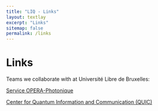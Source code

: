 ```yaml
---
title: "LIQ - Links"
layout: textlay
excerpt: "Links"
sitemap: false
permalink: /links
---
```


# Links

Teams we collaborate with at Université Libre de Bruxelles:

[Service OPERA-Photonique](http://www.ulb.ac.be/polytech/soa/index.html)

[Center for Quantum Information and Communication (QUIC)](http://quic.ulb.ac.be/)
